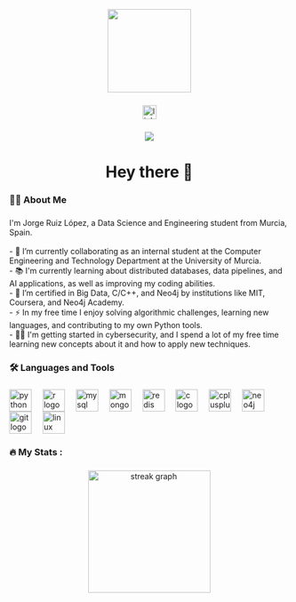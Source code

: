 <div align="center">
  <img height="150" src="https://media.giphy.com/media/M9gbBd9nbDrOTu1Mqx/giphy.gif" />
</div>

###

<div align="center">
  <a href="https://www.linkedin.com/in/jorge-ruiz-lópez-6a0101321/">
    <img src="https://img.shields.io/static/v1?message=LinkedIn&logo=linkedin&label=&color=0077B5&logoColor=white&labelColor=&style=for-the-badge" height="25" alt="linkedin logo" />
  </a>
</div>

###

<div align="center">
  <img src="https://visitor-badge.laobi.icu/badge?page_id=jorge-ruizl-um-es.jorge-ruizl-um-es&" />
</div>

###

<h1 align="center">Hey there 👋</h1>

###

<h3 align="left">👨‍💻 About Me</h3>

###

<p align="left">
I'm Jorge Ruiz López, a Data Science and Engineering student from Murcia, Spain.<br><br>
- 🔭 I’m currently collaborating as an internal student at the Computer Engineering and Technology Department at the University of Murcia.<br>
- 📚 I'm currently learning about distributed databases, data pipelines, and AI applications, as well as improving my coding abilities.<br>
- 🧠 I’m certified in Big Data, C/C++, and Neo4j by institutions like MIT, Coursera, and Neo4j Academy.<br>
- ⚡ In my free time I enjoy solving algorithmic challenges, learning new languages, and contributing to my own Python tools.<br>
- 👨‍💻 I'm getting started in cybersecurity, and I spend a lot of my free time learning new concepts about it and how to apply new techniques.
</p>

###

<h3 align="left">🛠 Languages and Tools</h3>

###

<div align="left">
  <img src="https://cdn.jsdelivr.net/gh/devicons/devicon/icons/python/python-original.svg" style="height: 40px; width: auto; vertical-align: middle;" alt="python logo" />
  <img width="12" />
  <img src="https://cdn.jsdelivr.net/gh/devicons/devicon/icons/r/r-original.svg" style="height: 40px; width: auto; vertical-align: middle;" alt="r logo" />
  <img width="12" />
  <img src="https://cdn.jsdelivr.net/gh/devicons/devicon/icons/mysql/mysql-original-wordmark.svg" style="height: 40px; width: auto; vertical-align: middle;" alt="mysql logo" />
  <img width="12" />
  <img src="https://cdn.jsdelivr.net/gh/devicons/devicon/icons/mongodb/mongodb-original-wordmark.svg" style="height: 40px; width: auto; vertical-align: middle;" alt="mongodb logo" />
  <img width="12" />
  <img src="https://cdn.jsdelivr.net/gh/devicons/devicon/icons/redis/redis-original-wordmark.svg" style="height: 40px; width: auto; vertical-align: middle;" alt="redis logo" />
  <img width="12" />
  <img src="https://cdn.jsdelivr.net/gh/devicons/devicon/icons/c/c-original.svg" style="height: 40px; width: auto; vertical-align: middle;" alt="c logo" />
  <img width="12" />
  <img src="https://cdn.jsdelivr.net/gh/devicons/devicon/icons/cplusplus/cplusplus-original.svg" style="height: 40px; width: auto; vertical-align: middle;" alt="cplusplus logo" />
  <img width="12" />
  <img src="https://cdn.jsdelivr.net/gh/devicons/devicon/icons/neo4j/neo4j-original.svg" style="height: 40px; width: auto; vertical-align: middle;" alt="neo4j logo" />
  <img width="12" />
  <img src="https://cdn.jsdelivr.net/gh/devicons/devicon/icons/git/git-original.svg" style="height: 40px; width: auto; vertical-align: middle;" alt="git logo" />
  <img width="12" />
  <img src="https://cdn.jsdelivr.net/gh/devicons/devicon/icons/linux/linux-original.svg" style="height: 40px; width: auto; vertical-align: middle;" alt="linux logo" />
</div>

###

<h3 align="left">🔥 My Stats :</h3>

###

<div align="center">
  <img src="https://streak-stats.demolab.com?user=jorge-ruizl-um-es&locale=en&mode=daily&theme=dark&hide_border=false&border_radius=5&order=3" height="220" alt="streak graph" />
</div>
